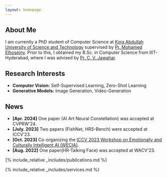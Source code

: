 ```yaml
---
layout: homepage
---
```


## About Me

I am currently a PhD student of Computer Science at [King Abdullah University of Science and Technology](https://www.kaust.edu.sa/en/) supervised by [Pr. Mohamed Elhoseiny](https://www.mohamed-elhoseiny.com/). Prior to this, I obtained my B.Sc. in Computer Science from IIIT-Hyderabad, where I was advised by [Pr. C. V. Jawahar](https://faculty.iiit.ac.in/~jawahar/).

## Research Interests

- **Computer Vision:** Self-Supervised Learning, Zero-Shot Learning
- **Generative Models:** Image Generation, Video-Generation

## News

- **[Apr. 2024]** One paper (AI Art Neural Constellation) was accepted at CVPRW'24.
- **[July. 2023]** Two papers (FishNet, HRS-Bench) were accepted at ICCV’23.
- **[Oct. 2023]** Co-organizing the [ICCV 2023 Workshop on Emotionally and Culturally Intelligent AI (WECIA)](https://iccv23-wecia.github.io/).
- **[Aug. 2022]** One paper(HR-Talking Face) was accepted at WACV'23.


{% include_relative _includes/publications.md %}

{% include_relative _includes/services.md %}
